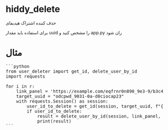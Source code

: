 # hiddy_delete
حذف کننده اشتراک هیدیفای

برای استفاده باید مقدار uuid را مشخص کنید و app.py ران شود
# مثال
<pre>
```python
from user_deleter import get_id, delete_user_by_id
import requests

for i in r:
    link_panel = 'https://example.com/eqfrnr0n890_9e3-9/b3c4a23qdwa0-9271-rqwf;pked0k=23-m'
    target_uuid = "odcpwd_9031-0a-d0ciocap23"
    with requests.Session() as session:
        user_id_to_delete = get_id(session, target_uuid, f"{link_panel}/admin/user/")
        if user_id_to_delete:
            result = delete_user_by_id(session, link_panel, user_id_to_delete)
            print(result)
```
</pre>
